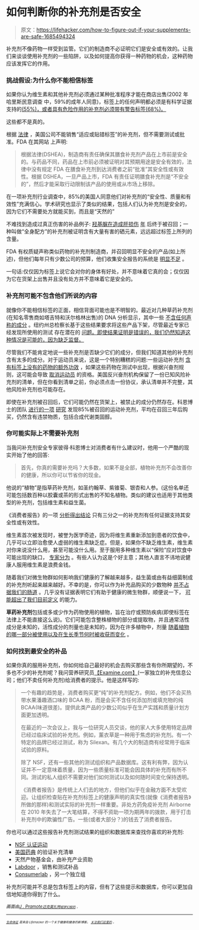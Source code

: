 # 如何判断你的补充剂是否安全

> 原文：<https://lifehacker.com/how-to-figure-out-if-your-supplements-are-safe-1685494324>

补充剂不像药物一样受到监管。它们的制造商不必证明它们是安全或有效的。让我们来谈谈使用补充剂的一些陷阱，以及如何提高你获得一种药物的机会，这种药物应该发挥它的作用。



### 挑战假设:为什么你不能相信标签

如果你认为维生素和其他补充剂必须通过某种批准程序才能在商店出售(2002 年哈里斯民意调查 中，59%的成年人同意)，标签上的任何声明都必须是有科学证据支持的[(55%)，或者具有危险作用的补充剂必须带有警告标签(68%)。](http://lifehacker.com/snake-oil-chart-highlights-the-worth-or-lack-thereof-5500087)

这些都不是真的。

根据 [法律](http://www.fda.gov/food/dietarysupplements/) ，美国公司不能销售“适应或贴错标签”的补充剂，但不需要测试或批准。FDA 在其网站 上声明:

> 根据法律(DSHEA)，制造商有责任确保其膳食补充剂产品在上市前是安全的。与药品不同，药品在上市前必须被证明对其预期用途是安全有效的，法律中没有规定 FDA 在膳食补充剂到达消费者之前“批准”其安全性或有效性。根据 DSHEA，一旦产品上市，FDA 有责任证明膳食补充剂是“不安全的”，然后才能采取行动限制该产品的使用或从市场上移除。

在一项补充剂行业调查中，85%的美国人同意他们对补充剂的“安全性、质量和有效性”充满信心。学术研究也显示了类似的结果，包括人们认为补充剂是安全的，因为它们不需要处方就能买到，而且是“天然的”

不难找到造成过真正伤害的补品例子: [羟基脲在造成肝损伤](http://www.fda.gov/forconsumers/consumerupdates/ucm152152.htm) [年](http://www.reuters.com/article/2010/02/12/us-hydroxycut-liver-idUSTRE61B4P720100212) 后终于被召回；一种叫做“全身配方”的补充剂被证明含有大量有害的硒元素，远远超过标签上所列的含量。

FDA 有权质疑声称类似药物的补充剂制造商，并召回明显不安全的产品(如上所述)，但他们每年只有少数公司的预算，他们收集安全报告的系统是 [明显不足](http://www.nejm.org/doi/full/10.1056/NEJMp1315559) 。

一句话:仅仅因为标签上说它会对你的身体有好处，并不意味着它真的会；仅仅因为它在货架上出售并且没有处方并不意味着它是安全的。

### 补充剂可能不包含他们所说的内容

就像你不能相信标签的正面，相信背面可能也是不明智的。最近对几种草药补充剂(在知名零售商如塔吉特和沃尔格林出售)的 DNA 分析显示，其中一些 [不含任何声称的成分](http://www.csmonitor.com/USA/USA-Update/2015/0203/Ginseng-or-a-rice-filler-Major-retailers-sell-fraudulent-supplements) 。纽约州总检察长基于这些结果要求将这些产品下架，尽管最近专家已经发现所使用的测试 存在潜在的 [问题。即使结果证明是错误的，我们仍然知道这种情况是可能的，因为缺乏监督。](http://www.newyorker.com/tech/elements/dna-barcoding-new-york-dietary-supplement)

尽管我们不能肯定地说一些补充剂是否缺少它们的成分，但我们知道其他的补充剂含有太多的成分。对于运动员来说，这是一个特别糟糕的问题:一些运动补充剂 [含有标签上没有的药物的额外功效](http://www.ncbi.nlm.nih.gov/pubmed/18563865) ，如果这些药物在测试中出现，根据兴奋剂规则，这可能会导致 [取消运动员](http://www.usada.org/substances/supplement-411/) 的资格。美国反兴奋剂机构保留了一份已知风险补充剂的清单，但在你看到清单之前，你必须点击一份协议，承认清单并不完整，其他风险补充剂也可能存在。

即使在补充剂被召回后，它们可能仍然在货架上，被禁止的成分仍然存在。科恩博士的团队 [进行的一项](http://www.latimes.com/science/sciencenow/la-sci-supplements-fda-recall-20141021-story.html) [研究](http://jama.jamanetwork.com/article.aspx?articleid=1917421) 发现85%被召回的运动补充剂，平均在召回三年后购买，仍然含有违禁物质，包括合成代谢类固醇。

### **你可能实际上不需要补充剂**

当我问补充剂安全专家彼得·科恩博士对消费者有什么建议时，他用一个严酷的现实开始了他的回答:

> 首先，你真的需要补充吗？大多数，如果不是全部，植物补充剂不会改善你的健康，所以你可以节省你的现金。

他说的“植物”是指草药补充剂，如圣约翰草、紫锥菊、银杏和人参。(这份名单还可能包括数百种以胶囊或茶的形式出售的不知名植物。类似的建议也适用于其他类型的补充剂，包括维生素和益生菌。

《消费者报告》的一项 [分析得出结论](http://www.consumerreports.org/cro/2012/05/dangerous-supplements/index.htm) 只有三分之一的补充剂有任何证据支持其安全性或有效性。

维生素首次被发现时，被誉为医学奇迹，因为将维生素重新添加到患者的饮食中，几乎可以立即治愈使人虚弱的维生素缺乏症。但是，如果你不缺乏维生素，维生素对你来说没什么用，甚至可能没什么用。至于服用多种维生素以“保险”应对饮食中可能出现的缺口， [专家分为](http://lifehacker.com/do-i-really-need-to-take-a-multivitamin-504950460) 。有些人认为这是个好主意；其他人直言不讳地说健康人服用维生素是浪费金钱。

随着我们对微生物群如何影响我们健康的了解越来越多，益生菌或由有益细菌制成的补充剂听起来越来越好。不幸的是，你可以作为补充品购买的少数物种 [并不占据我们的肠道](http://www.motherjones.com/environment/2013/04/should-you-take-probiotics-supplement) 。几乎没有证据表明它们有助于健康的微生物群，顺便说一下， [可能超出了我们目前定义](http://www.nytimes.com/2014/11/02/opinion/sunday/there-is-no-healthy-microbiome.html?referrer=&_r=0) 的能力。

**草药补充剂**包括或多或少作为药物使用的植物，旨在治疗或预防疾病(即使标签在法律上不能直接这么说)。它们可能包含整株植物的部分或提取物，并且通常活性成分是未知的，活性成分的剂量也是未知的，因为在许多植物中，剂量 [随着植物的哪一部分被使用以及在生长季节何时被收获而变化](http://www.efsa.europa.eu/en/search/doc/1249.pdf) 。

### 如何找到最安全的补品

如果你真的服用补充剂，你如何给自己最好的机会去购买那些含有你所期望的，不多也不少的补充剂呢？我问营养研究员[【Examine.com】](http://examine.com/)(一家独立的补充信息公司；他们不卖任何补充剂)给消费者的提示。他是这样写的:

> 一个有趣的趋势是，消费者购买更“纯”的补充剂配方。例如，他们不会买热带水果潘趣酒口味的 BCAA 粉，而是会买不含任何添加剂或填充物的纯 BCAA(味道很差)。提供此类产品的少数公司似乎在生产实践和质量计划方面更加透明。
> 
> 在最近的一次会议上，我与一位研究人员交谈，他的家人大多使用特定品牌已经过临床试验的补充剂。例如，薰衣草是一种用于焦虑的补充剂。有一个特定的品牌已经过测试，称为 Silexan。有几个大的制造商有经常用于临床试验的原料。
> 
> 除了 NSF，还有一些其他的测试组织和产品数据库。这有利有弊，因为认证并不一定意味着质量，因为一些质量标准可能会因具体的补充而有所不同。测试的私人组织不需要对他们如何测试以及如何随时间变化保持透明。
> 
> 《消费者报告》是传统上人们去的地方，但他们似乎在金融方面不太受欢迎。让组织检查贴在补充剂标签上的健康声明的真实性(就像《消费者报告》所做的那样)和测试实际的补充剂一样重要。非处方药免疫补充剂 Airborne 在 2010 年失去了一大笔结算，不得不资助一项为期两年的拨款，用于打击补充剂中的欺骗性广告。一些(或者大部分？)的钱去了消费者报告。

你也可以通过这些报告补充剂测试结果的组织和数据库来查找你喜欢的补充剂:

*   [NSF 认证运动](http://www.nsfsport.com/listings/certified_products.asp)
*   [美国药典](http://www.usp.org/usp-verification-services/usp-verified-dietary-supplements) 的验证补充清单
*   天然产物基金会，由补充产业资助
*   [Labdoor](https://labdoor.com/) ，销售和测试补品
*   [Consumerlab](https://www.consumerlab.com/) ，另一个独立组

补充剂可能并不总是包含标签上的内容，但有了这些提示和数据库，你可以更加自信地知道你得到了什么。

*<small>画面由</small>*[*<small>J . Pramote</small>*](http://www.shutterstock.com/pic-234879508/stock-photo-supplement-bottle.html?src=id&ws=1)*<small></small>*<small>[*<small>迈克莫扎特</small>*](https://www.flickr.com/photos/jeepersmedia/15770041228)*<small>[*<small>超梦幻般的</small>*](https://www.flickr.com/photos/superfantastic/4016241122) *<small>，<small></small></small>*</small>*</small>

* * *

<small><small>[*<small>生命体征</small>*](http://vitals.lifehacker.com/) <small>*是来自 Lifehacker 的一个关于健康和健身的新博客。*</small> [*<small>关注我们这里的</small>*](https://twitter.com/VitalsLH) <small>*。*</small></small></small>

<small><small></small></small>
